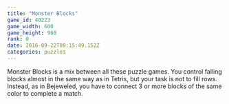 ```yaml
---
title: "Monster Blocks"
game_id: 40223
game_width: 600
game_height: 960
rank: 0
date: 2016-09-22T09:15:49.152Z
categories: puzzles
---
```

Monster Blocks is a mix between all these puzzle games. You control falling blocks almost in the same way as in Tetris, but your task is not to fill rows. Instead, as in Bejeweled, you have to connect 3 or more blocks of the same color to complete a match.